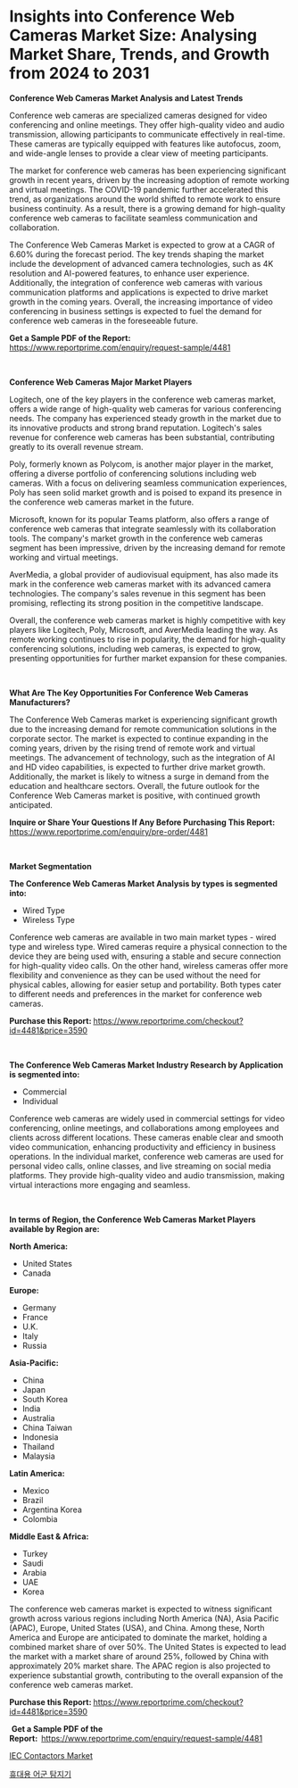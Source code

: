 <p><h1>Insights into Conference Web Cameras Market Size: Analysing Market Share, Trends, and Growth from 2024 to 2031</h1></p><p><strong>Conference Web Cameras Market Analysis and Latest Trends</strong></p>
<p><p>Conference web cameras are specialized cameras designed for video conferencing and online meetings. They offer high-quality video and audio transmission, allowing participants to communicate effectively in real-time. These cameras are typically equipped with features like autofocus, zoom, and wide-angle lenses to provide a clear view of meeting participants.</p><p>The market for conference web cameras has been experiencing significant growth in recent years, driven by the increasing adoption of remote working and virtual meetings. The COVID-19 pandemic further accelerated this trend, as organizations around the world shifted to remote work to ensure business continuity. As a result, there is a growing demand for high-quality conference web cameras to facilitate seamless communication and collaboration.</p><p>The Conference Web Cameras Market is expected to grow at a CAGR of 6.60% during the forecast period. The key trends shaping the market include the development of advanced camera technologies, such as 4K resolution and AI-powered features, to enhance user experience. Additionally, the integration of conference web cameras with various communication platforms and applications is expected to drive market growth in the coming years. Overall, the increasing importance of video conferencing in business settings is expected to fuel the demand for conference web cameras in the foreseeable future.</p></p>
<p><strong>Get a Sample PDF of the Report:&nbsp;</strong> <a href="https://www.reportprime.com/enquiry/request-sample/4481">https://www.reportprime.com/enquiry/request-sample/4481</a></p>
<p>&nbsp;</p>
<p><strong>Conference Web Cameras Major Market Players</strong></p>
<p><p>Logitech, one of the key players in the conference web cameras market, offers a wide range of high-quality web cameras for various conferencing needs. The company has experienced steady growth in the market due to its innovative products and strong brand reputation. Logitech's sales revenue for conference web cameras has been substantial, contributing greatly to its overall revenue stream.</p><p>Poly, formerly known as Polycom, is another major player in the market, offering a diverse portfolio of conferencing solutions including web cameras. With a focus on delivering seamless communication experiences, Poly has seen solid market growth and is poised to expand its presence in the conference web cameras market in the future.</p><p>Microsoft, known for its popular Teams platform, also offers a range of conference web cameras that integrate seamlessly with its collaboration tools. The company's market growth in the conference web cameras segment has been impressive, driven by the increasing demand for remote working and virtual meetings.</p><p>AverMedia, a global provider of audiovisual equipment, has also made its mark in the conference web cameras market with its advanced camera technologies. The company's sales revenue in this segment has been promising, reflecting its strong position in the competitive landscape.</p><p>Overall, the conference web cameras market is highly competitive with key players like Logitech, Poly, Microsoft, and AverMedia leading the way. As remote working continues to rise in popularity, the demand for high-quality conferencing solutions, including web cameras, is expected to grow, presenting opportunities for further market expansion for these companies.</p></p>
<p>&nbsp;</p>
<p><strong>What Are The Key Opportunities For Conference Web Cameras Manufacturers?</strong></p>
<p><p>The Conference Web Cameras market is experiencing significant growth due to the increasing demand for remote communication solutions in the corporate sector. The market is expected to continue expanding in the coming years, driven by the rising trend of remote work and virtual meetings. The advancement of technology, such as the integration of AI and HD video capabilities, is expected to further drive market growth. Additionally, the market is likely to witness a surge in demand from the education and healthcare sectors. Overall, the future outlook for the Conference Web Cameras market is positive, with continued growth anticipated.</p></p>
<p><strong>Inquire or Share Your Questions If Any Before Purchasing This Report:</strong> <a href="https://www.reportprime.com/enquiry/pre-order/4481">https://www.reportprime.com/enquiry/pre-order/4481</a></p>
<p>&nbsp;</p>
<p><strong>Market Segmentation</strong></p>
<p><strong>The Conference Web Cameras Market Analysis by types is segmented into:</strong></p>
<p><ul><li>Wired Type</li><li>Wireless Type</li></ul></p>
<p><p>Conference web cameras are available in two main market types - wired type and wireless type. Wired cameras require a physical connection to the device they are being used with, ensuring a stable and secure connection for high-quality video calls. On the other hand, wireless cameras offer more flexibility and convenience as they can be used without the need for physical cables, allowing for easier setup and portability. Both types cater to different needs and preferences in the market for conference web cameras.</p></p>
<p><strong>Purchase this Report:&nbsp;</strong><a href="https://www.reportprime.com/checkout?id=4481&price=3590">https://www.reportprime.com/checkout?id=4481&price=3590</a></p>
<p>&nbsp;</p>
<p><strong>The Conference Web Cameras Market Industry Research by Application is segmented into:</strong></p>
<p><ul><li>Commercial</li><li>Individual</li></ul></p>
<p><p>Conference web cameras are widely used in commercial settings for video conferencing, online meetings, and collaborations among employees and clients across different locations. These cameras enable clear and smooth video communication, enhancing productivity and efficiency in business operations. In the individual market, conference web cameras are used for personal video calls, online classes, and live streaming on social media platforms. They provide high-quality video and audio transmission, making virtual interactions more engaging and seamless.</p></p>
<p>&nbsp;</p>
<p><strong>In terms of Region, the Conference Web Cameras Market Players available by Region are:</strong></p>
<p>
    <p> <strong> North America: </strong>
        <ul>
            <li>United States</li>
            <li>Canada</li>
        </ul>
        </p> 
    <p> <strong> Europe: </strong>
        <ul>
            <li>Germany</li>
            <li>France</li>
            <li>U.K.</li>
            <li>Italy</li>
            <li>Russia</li>
        </ul>
        </p> 
    <p> <strong> Asia-Pacific: </strong>
        <ul>
            <li>China</li>
            <li>Japan</li>
            <li>South Korea</li>
            <li>India</li>
            <li>Australia</li>
            <li>China Taiwan</li>
            <li>Indonesia</li>
            <li>Thailand</li>
            <li>Malaysia</li>
        </ul>
        </p> 
    <p> <strong> Latin America: </strong>
        <ul>
            <li>Mexico</li>
            <li>Brazil</li>
            <li>Argentina Korea</li>
            <li>Colombia</li>
        </ul>
        </p> 
    <p> <strong> Middle East & Africa: </strong>
        <ul>
            <li>Turkey</li>
            <li>Saudi</li>
            <li>Arabia</li>
            <li>UAE</li>
            <li>Korea</li>
        </ul>
    </p>
    </p>
<p><p>The conference web cameras market is expected to witness significant growth across various regions including North America (NA), Asia Pacific (APAC), Europe, United States (USA), and China. Among these, North America and Europe are anticipated to dominate the market, holding a combined market share of over 50%. The United States is expected to lead the market with a market share of around 25%, followed by China with approximately 20% market share. The APAC region is also projected to experience substantial growth, contributing to the overall expansion of the conference web cameras market.</p></p>
<p><strong>Purchase this Report: </strong><a href="https://www.reportprime.com/checkout?id=4481&price=3590">https://www.reportprime.com/checkout?id=4481&price=3590</a></p>
<p>&nbsp;<strong>Get a Sample PDF of the Report:&nbsp;&nbsp;</strong><a href="https://www.reportprime.com/enquiry/request-sample/4481">https://www.reportprime.com/enquiry/request-sample/4481</a></p>
<p><strong></strong></p>
<p><p><a href="https://github.com/mabutironaldo/Market-Research-Report-List-3/blob/main/iec-contactors-market.md">IEC Contactors Market</a></p><p><a href="https://medium.com/@snake68678/%ED%9C%B4%EB%8C%80%EC%9A%A9-%EB%82%9A%EC%8B%9C-%ED%83%90%EC%A7%80%EA%B8%B0-%EC%8B%9C%EC%9E%A5-%EB%B6%84%EC%84%9D-%EB%B0%8F-2024%EB%85%84%EB%B6%80%ED%84%B0-2031%EB%85%84%EA%B9%8C%EC%A7%80%EC%9D%98-%ED%81%AC%EA%B8%B0-%EC%98%88%EC%B8%A1-2c666a70e3bb">휴대용 어군 탐지기</a></p></p>